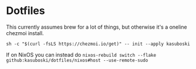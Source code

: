 # Dotfiles

This currently assumes brew for a lot of things, but otherwise it's a oneline chezmoi install.

`sh -c "$(curl -fsLS https://chezmoi.io/get)" -- init --apply kasuboski`

If on NixOS you can instead do `nixos-rebuild switch --flake github:kasuboski/dotfiles/nixos#host --use-remote-sudo`

